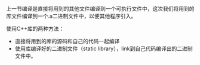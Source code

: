 上一节编译是直接将用到的其他文件编译到一个可执行文件中，这次我们将用到的库文件编译到一个.a二进制文件中，以便其他程序引入。

使用C++库的两种方法：
- 直接将用到的库的源码和自己的代码一起编译
- 使用库编译好的二进制文件（static library），link到自己代码编译出的二进制文件中。

